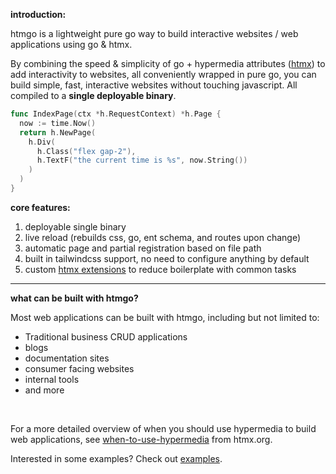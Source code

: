 **introduction:**

htmgo is a lightweight pure go way to build interactive websites / web applications using go & htmx.

By combining the speed & simplicity of go + hypermedia attributes ([htmx](https://htmx.org)) to add interactivity to websites, all conveniently wrapped in pure go, you can build simple, fast, interactive websites without touching javascript. All compiled to a **single deployable binary**.

```go
func IndexPage(ctx *h.RequestContext) *h.Page {
  now := time.Now()
  return h.NewPage(
    h.Div(
      h.Class("flex gap-2"),
      h.TextF("the current time is %s", now.String())
    )
  )
}
```

**core features:**

1. deployable single binary
2. live reload (rebuilds css, go, ent schema, and routes upon change)
3. automatic page and partial registration based on file path
4. built in tailwindcss support, no need to configure anything by default
5. custom [htmx extensions](https://github.com/maddalax/htmgo/tree/master/framework/assets/js/htmxextensions) to reduce boilerplate with common tasks

------

**what can be built with htmgo?**

Most web applications can be built with htmgo, including but not limited to:

- Traditional business CRUD applications
- blogs 
- documentation sites
- consumer facing websites 
- internal tools
- and more

<br>

For a more detailed overview of when you should use hypermedia to build web applications, see [when-to-use-hypermedia](https://htmx.org/essays/when-to-use-hypermedia/) from htmx.org.

Interested in some examples? Check out [examples](/examples).
